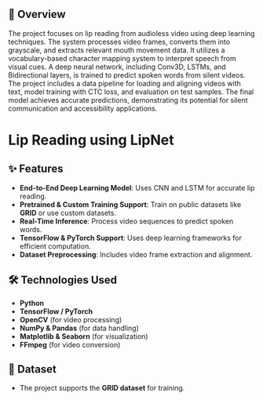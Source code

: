 ## 📌 Overview
The project focuses on lip reading from audioless video using deep learning techniques. The system processes video frames, converts them into grayscale, and extracts relevant mouth movement data. It utilizes a vocabulary-based character mapping system to interpret speech from visual cues. A deep neural network, including Conv3D, LSTMs, and Bidirectional layers, is trained to predict spoken words from silent videos. The project includes a data pipeline for loading and aligning videos with text, model training with CTC loss, and evaluation on test samples. The final model achieves accurate predictions, demonstrating its potential for silent communication and accessibility applications.
# Lip Reading using LipNet


## ✨ Features
- **End-to-End Deep Learning Model**: Uses CNN and LSTM for accurate lip reading.
- **Pretrained & Custom Training Support**: Train on public datasets like **GRID** or use custom datasets.
- **Real-Time Inference**: Process video sequences to predict spoken words.
- **TensorFlow & PyTorch Support**: Uses deep learning frameworks for efficient computation.
- **Dataset Preprocessing**: Includes video frame extraction and alignment.

## 🛠️ Technologies Used
- **Python**
- **TensorFlow / PyTorch**
- **OpenCV** (for video processing)
- **NumPy & Pandas** (for data handling)
- **Matplotlib & Seaborn** (for visualization)
- **FFmpeg** (for video conversion)

## 📂 Dataset
- The project supports the **GRID dataset** for training.
